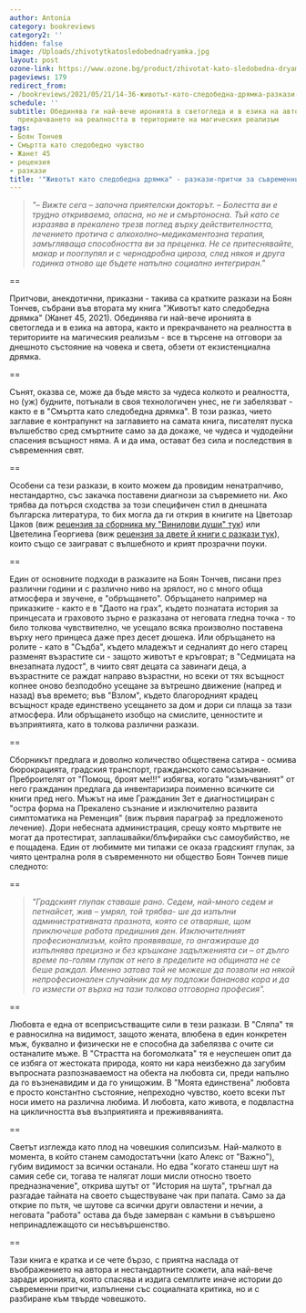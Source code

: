 ```yaml
---
author: Antonia
category: bookreviews
category2: ''
hidden: false
image: /Uploads/zhivotytkatosledobednadryamka.jpg
layout: post
ozone-link: https://www.ozone.bg/product/zhivotat-kato-sledobedna-dryamka/
pageviews: 179
redirect_from:
- /bookreviews/2021/05/21/14-36-животът-като-следобедна-дрямка-разкази-притчи-за-съвременния-човек
schedule: ''
subtitle: Обединява ги най-вече иронията в светогледа и в езика на автора, както и
  прекрачването на реалността в териториите на магическия реализъм
tags:
- Боян Тончев
- Смъртта като следобедно чувство
- Жанет 45
- рецензия
- разкази
title: '"Животът като следобедна дрямка" - разкази-притчи за съвременния човек'
---
```


> *"– Вижте сега – започна приятелски докторът. – Болестта ви е трудно откриваема, опасна, но не и
> смъртоносна. Тъй като се изразява в прекалено трезв поглед върху действителността, лечението протича с алкохолно–медикаментозна терапия, замъгляваща способността ви за преценка. Не се притеснявайте, макар и пооглупял и с чернодробна цироза, след някоя и друга годинка отново ще бъдете напълно социално интегриран."*

\==

Притчови, анекдотични, приказни - такива са кратките разкази на Боян Тончев, събрани във втората му книга "Животът като следобедна дрямка" (Жанет 45, 2021). Обединява ги най-вече иронията в светогледа и в езика на автора, както и прекрачването на реалността в териториите на магическия реализъм - все в търсене на отговори за днешното състояние на човека и света, обзети от екзистенциална дрямка. 

\==

Сънят, оказва се, може да бъде място за чудеса колкото и реалността, но (уж) будните, потънали в своя технологичен унес, не ги забелязват - както е в "Смъртта като следобедна дрямка". В този разказ, чието заглавие е контрапункт на заглавието на самата книга, писателят пуска вълшебство сред смъртните само за да докаже, че чудеса и чудодейни спасения всъщност няма. А и да има, остават без сила и последствия в съвременния свят.

\==

Особени са тези разкази, в които можем да провидим ненатрапчиво, нестандартно, със закачка поставени диагнози за съвремието ни. Ако трябва да потърся сходства за този специфичен стил в днешната българска литература, то бих могла да ги открия в книгите на Цветозар Цаков (виж [рецензия за сборника му "Винилови души" тук](https://literaturnirazgovori.com/bookreviews/2020/11/04/11-19-%D0%B2%D0%B8%D0%BD%D0%B8%D0%BB%D0%BE%D0%B2%D0%B8-%D0%B4%D1%83%D1%88%D0%B8-%D0%BD%D0%B0-%D1%86%D0%B2%D0%B5%D1%82%D0%BE%D0%B7%D0%B0%D1%80-%D1%86%D0%B0%D0%BA%D0%BE%D0%B2-%D0%BF%D1%80%D0%BE%D1%81%D1%82%D1%80%D0%B0%D0%BD%D1%81%D1%82%D0%B2%D0%BE-%D0%B7%D0%B0-%D1%84%D0%B0%D0%BD%D1%82%D0%B0%D0%B7%D0%B8%D0%B8-%D0%B8-%D0%BA%D0%BE%D0%BC%D0%B8%D1%87%D0%BD%D0%B0-%D0%B0%D0%B1%D1%81%D1%83%D1%80%D0%B4%D0%BD%D0%BE%D1%81%D1%82.html)) или Цветелина Георгиева (виж [рецензия за двете й книги с разкази тук](https://literaturnirazgovori.com/bookreviews/2020/12/01/11-34-%D0%BE%D1%81%D0%BE%D0%B1%D0%B5%D0%BD%D0%B8%D1%8F%D1%82-%D1%81%D0%B2%D1%8F%D1%82-%D0%B8-%D0%BF%D1%80%D0%B8%D1%87%D1%83%D0%B4%D0%BB%D0%B8%D0%B2%D0%B8%D1%82%D0%B5-%D0%B3%D0%B5%D1%80%D0%BE%D0%B8-%D0%B2-%D1%80%D0%B0%D0%B7%D0%BA%D0%B0%D0%B7%D0%B8%D1%82%D0%B5-%D0%BD%D0%B0-%D1%86%D0%B2%D0%B5%D1%82%D0%B5%D0%BB%D0%B8%D0%BD%D0%B0-%D0%B3%D0%B5%D0%BE%D1%80%D0%B3%D0%B8%D0%B5%D0%B2%D0%B0.html)), които също се заиграват с вълшебното и крият прозрачни поуки. 

\==

Един от основните подходи в разказите на Боян Тончев, писани през различни години и с различно ниво на зрялост, но с много обща атмосфера и звучене, е "обръщането". Обръщането например на приказките - както е в "Даото на грах", където познатата история за принцесата и граховото зърно е разказана от неговата гледна точка - то било толкова чувствително, че усещало всяка произволно поставена върху него принцеса даже през десет дюшека. Или обръщането на ролите - като в "Съдба", където младежът и седналият до него старец разменят възрастите си - защото животът е кръговрат; в "Седмицата на внезапната лудост", в чиито свят децата са завинаги деца, а възрастните се раждат направо възрастни, но всеки от тях всъщност копнее оново безподобно усещане за вътрешно движение (напред и назад) във времето; във "Взлом", където благородният крадец всъщност краде единствено усещането за дом и дори си плаща за тази атмосфера. Или обръщането изобщо на смислите, ценностите и възприятията, като в толкова различни разкази.

\==

Сборникът предлага и доволно количество обществена сатира - осмива бюрокрацията, градския транспорт, гражданското самосъзнание. Преброителят от "Помощ, броят ме!!!" избягва, когато "измъчваният" от него гражданин предлага да инвентаризира поименно всичките си книги пред него. Мъжът на име Гражданин Зет е диагностициран с "остра форма на Прекалено съзнание и изключително развита симптоматика на Ременция" (виж първия параграф за предложеното лечение). Дори небесната администрация, срещу която мъртвите не могат да протестират, заплашвайки/блъфирайки със самоубийство, не е пощадена. Един от любимите ми типажи се оказа градският глупак, за чиято централна роля в съвременното ни общество Боян Тончев пише следното:

\==

> *"Градският глупак ставаше рано. Седем, най-много седем и петнайсет, жив – умрял, той трябва-
> ше да изпълни административната празнота, която се отваряше, щом приключеше работа предишния
> ден. Изключителният професионализъм, който проявяваше, го ангажираше да изпълнява прецизно и
> без кръшкане задълженията си – от дълго време по-голям глупак от него в пределите на общината не
> се беше раждал. Именно затова той не можеше да позволи на някой непрофесионален случайник да
> му подложи бананова кора и да го измести от върха на тази толкова отговорна професия".*

\==

Любовта е една от всеприсъстващите сили в тези разкази. В "Сляпа" тя е равносилна на видимост, защото жената, влюбена в един конкретен мъж, буквално и физически не е способна да забелязва с очите си останалите мъже. В "Страстта на богомолката" тя е неуспешен опит да се избяга от жестоката природа, която ни кара неизбежно да загубим въпросната разпознаваемост на обекта на любовта си, преди напълно да го възненавидим и да го унищожим. В "Моята единствена" любовта е просто константно състояние, непреходно чувство, което всеки път носи името на различна любима. И любовта, като живота, е подвластна на цикличността във възприятията и преживяванията.

\==

Светът изглежда като плод на човешкия солипсизъм. Най-малкото в момента, в който станем самодостатъчни (като Алекс от "Важно"), губим видимост за всички останали. Но едва "когато станеш шут на самия себе си, тогава те налягат лоши мисли относно твоето предназначение", открива шутът от "История на шута", тръгнал да разгадае тайната на своето съществуване чак при папата. Само за да открие по пътя, че шутове са всички други овластени и нечии, а неговата "работа" остава да бъде замерван с камъни в съвършено непринадлежащото си несъвършенство.  

\==

Тази книга е кратка и се чете бързо, с приятна наслада от въображението на автора и нестандартните сюжети, ала най-вече заради иронията, която спасява и издига семплите иначе истории до съвременни притчи, изпълнени със социалната критика, но и с разбиране към твърде човешкото.
